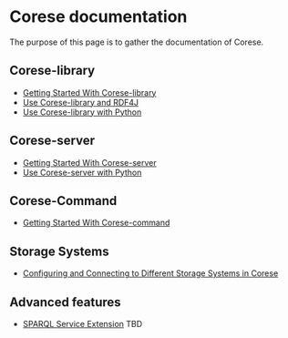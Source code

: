 # Corese documentation

The purpose of this page is to gather the documentation of Corese.

## Corese-library

- [Getting Started With Corese-library](getting%20started/Getting%20Started%20With%20Corese-library.md)
- [Use Corese-library and RDF4J](rdf4j/RDF4J%20API%20in%20Corese.md)
- [Use Corese-library with Python](corese-python/Corese-library%20with%20Python.md)

## Corese-server

- [Getting Started With Corese-server](getting%20started/Getting%20Started%20With%20Corese-server.md)
- [Use Corese-server with Python](corese-python/Corese-server%20with%20Python.md)

## Corese-Command

- [Getting Started With Corese-command](./getting%20started/Getting%20Started%20With%20Corese-command.md)

## Storage Systems

- [Configuring and Connecting to Different Storage Systems in Corese](storage/Configuring%20and%20Connecting%20to%20Different%20Storage%20Systems%20in%20Corese.md)

## Advanced features

<!-- - [SHACL Extension](https://files.inria.fr/corese/doc/shacl.html) TBD
- [SPARQL Rule](https://files.inria.fr/corese/doc/rule.html) TBD
- [SPARQL Template](https://files.inria.fr/corese/doc/sttl.html) | [Alternative](https://ns.inria.fr/sparql-template/) TBD
- [SPARQL Function](https://files.inria.fr/corese/doc/ldscript.html) | [Alternative](https://ns.inria.fr/sparql-extension/) TBD
- [Extension Functions](https://files.inria.fr/corese/doc/function.html) TBD
- [Linked Data Event Model](https://files.inria.fr/corese/doc/event.html) TBD
- [Linked Data Access Level](https://files.inria.fr/corese/doc/level.html) TBD
- [SPARQL Workflow](https://files.inria.fr/corese/doc/workflow.html) TBD
- [SPARQL Federated Query](https://files.inria.fr/corese/doc/federate.html) TBD -->
- [SPARQL Service Extension](./advanced/SPARQL%20Service%20Extension.md) TBD
<!-- - [SPARQL Service Report](https://files.inria.fr/corese/doc/report.html) TBD
- [RDF*](https://files.inria.fr/corese/doc/rdfstar.html) TBD -->
